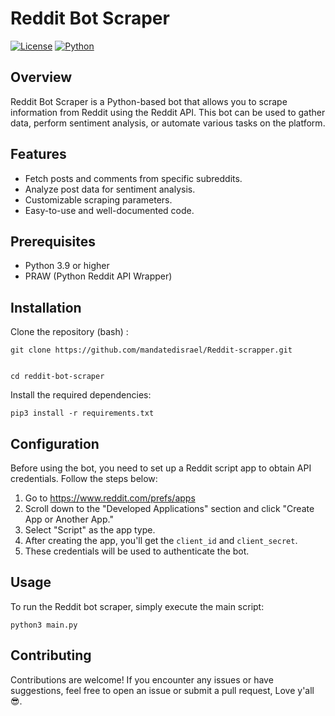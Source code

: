 # Reddit Bot Scraper

[![License](https://img.shields.io/badge/license-MIT-blue.svg)](https://opensource.org/licenses/MIT)
[![Python](https://img.shields.io/badge/python-%3E%3D3.9-blue.svg)](https://www.python.org/downloads/)

## Overview

Reddit Bot Scraper is a Python-based bot that allows you to scrape information from Reddit using the Reddit API. This bot can be used to gather data, perform sentiment analysis, or automate various tasks on the platform.

## Features

- Fetch posts and comments from specific subreddits.
- Analyze post data for sentiment analysis.
- Customizable scraping parameters.
- Easy-to-use and well-documented code.

## Prerequisites

- Python 3.9 or higher
- PRAW (Python Reddit API Wrapper)

## Installation

Clone the repository (bash) :
```
git clone https://github.com/mandatedisrael/Reddit-scrapper.git


cd reddit-bot-scraper

```

Install the required dependencies:

```
pip3 install -r requirements.txt
```

## Configuration
Before using the bot, you need to set up a Reddit script app to obtain API credentials. Follow the steps below:

1. Go to https://www.reddit.com/prefs/apps
2. Scroll down to the "Developed Applications" section and click "Create App or Another App."
3. Select "Script" as the app type.
4. After creating the app, you'll get the `client_id` and `client_secret`.
5. These credentials will be used to authenticate the bot.

## Usage
To run the Reddit bot scraper, simply execute the main script:

```
python3 main.py
```

## Contributing
Contributions are welcome! If you encounter any issues or have suggestions, feel free to open an issue or submit a pull request, Love y'all😎.